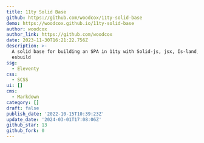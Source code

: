 ```yaml
---
title: 11ty Solid Base
github: https://github.com/woodcox/11ty-solid-base
demo: https://woodcox.github.io/11ty-solid-base
author: woodcox
author_link: https://github.com/woodcox
date: 2023-11-30T16:21:22.756Z
description: >-
  A solid base for building an SPA in 11ty with Solid-js, jsx, Is-land, WebC and
  esbuild
ssg:
  - Eleventy
css:
  - SCSS
ui: []
cms:
  - Markdown
category: []
draft: false
publish_date: '2022-10-15T10:39:23Z'
update_date: '2024-03-01T17:08:06Z'
github_star: 13
github_fork: 0
---
```

